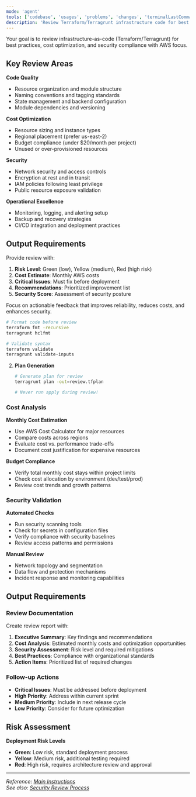```yaml
---
mode: 'agent'
tools: ['codebase', 'usages', 'problems', 'changes', 'terminalLastCommand', 'githubRepo', 'editFiles', 'runCommands', 'get_syntax_docs', 'mermaid-diagram-validator', 'mermaid-diagram-preview']
description: 'Review Terraform/Terragrunt infrastructure code for best practices, cost optimization, and security'
---
```


Your goal is to review infrastructure-as-code (Terraform/Terragrunt) for best practices, cost optimization, and security compliance with AWS focus.

## Key Review Areas

**Code Quality**
- Resource organization and module structure
- Naming conventions and tagging standards
- State management and backend configuration
- Module dependencies and versioning

**Cost Optimization**
- Resource sizing and instance types
- Regional placement (prefer us-east-2)
- Budget compliance (under $20/month per project)
- Unused or over-provisioned resources

**Security**
- Network security and access controls
- Encryption at rest and in transit
- IAM policies following least privilege
- Public resource exposure validation

**Operational Excellence**
- Monitoring, logging, and alerting setup
- Backup and recovery strategies
- CI/CD integration and deployment practices

## Output Requirements

Provide review with:
1. **Risk Level**: Green (low), Yellow (medium), Red (high risk)
2. **Cost Estimate**: Monthly AWS costs
3. **Critical Issues**: Must fix before deployment
4. **Recommendations**: Prioritized improvement list
5. **Security Score**: Assessment of security posture

Focus on actionable feedback that improves reliability, reduces costs, and enhances security.
   ```bash
   # Format code before review
   terraform fmt -recursive
   terragrunt hclfmt
   
   # Validate syntax
   terraform validate
   terragrunt validate-inputs
   ```

2. **Plan Generation**
   ```bash
   # Generate plan for review
   terragrunt plan -out=review.tfplan
   
   # Never run apply during review!
   ```

### Cost Analysis

**Monthly Cost Estimation**
- Use AWS Cost Calculator for major resources
- Compare costs across regions
- Evaluate cost vs. performance trade-offs
- Document cost justification for expensive resources

**Budget Compliance**
- Verify total monthly cost stays within project limits
- Check cost allocation by environment (dev/test/prod)
- Review cost trends and growth patterns

### Security Validation

**Automated Checks**
- Run security scanning tools
- Check for secrets in configuration files
- Verify compliance with security baselines
- Review access patterns and permissions

**Manual Review**
- Network topology and segmentation
- Data flow and protection mechanisms
- Incident response and monitoring capabilities

## Output Requirements

### Review Documentation

Create review report with:

1. **Executive Summary**: Key findings and recommendations
2. **Cost Analysis**: Estimated monthly costs and optimization opportunities
3. **Security Assessment**: Risk level and required mitigations
4. **Best Practices**: Compliance with organizational standards
5. **Action Items**: Prioritized list of required changes

### Follow-up Actions

- **Critical Issues**: Must be addressed before deployment
- **High Priority**: Address within current sprint
- **Medium Priority**: Include in next release cycle
- **Low Priority**: Consider for future optimization

## Risk Assessment

**Deployment Risk Levels**
- **Green**: Low risk, standard deployment process
- **Yellow**: Medium risk, additional testing required
- **Red**: High risk, requires architecture review and approval

---

*Reference: [Main Instructions](../copilot-instructions.md)*  
*See also: [Security Review Process](security-review.prompt.md)*
